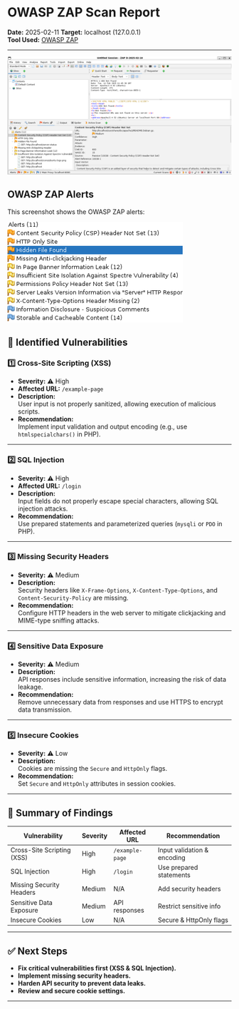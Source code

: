 # OWASP ZAP Scan Report
**Date:** 2025-02-11 
**Target:** localhost (127.0.0.1)  
**Tool Used:** [OWASP ZAP](https://www.zaproxy.org/)  

---
![OWASP ZAP Alerts](screenshots/OWASP_ZAP_ANALYSIS.png)
## OWASP ZAP Alerts
This screenshot shows the OWASP ZAP alerts:

![OWASP ZAP Alerts](screenshots/ZAP_ALERTS.png)


## 🔹 Identified Vulnerabilities  

### 1️⃣ Cross-Site Scripting (XSS)
- **Severity:** ⚠️ High  
- **Affected URL:** `/example-page`  
- **Description:**  
  User input is not properly sanitized, allowing execution of malicious scripts.  
- **Recommendation:**  
  Implement input validation and output encoding (e.g., use `htmlspecialchars()` in PHP).  

---

### 2️⃣ SQL Injection
- **Severity:** ⚠️ High  
- **Affected URL:** `/login`  
- **Description:**  
  Input fields do not properly escape special characters, allowing SQL injection attacks.  
- **Recommendation:**  
  Use prepared statements and parameterized queries (`mysqli` or `PDO` in PHP).  

---

### 3️⃣ Missing Security Headers
- **Severity:** ⚠️ Medium  
- **Description:**  
  Security headers like `X-Frame-Options`, `X-Content-Type-Options`, and `Content-Security-Policy` are missing.  
- **Recommendation:**  
  Configure HTTP headers in the web server to mitigate clickjacking and MIME-type sniffing attacks.  

---

### 4️⃣ Sensitive Data Exposure
- **Severity:** ⚠️ Medium  
- **Description:**  
  API responses include sensitive information, increasing the risk of data leakage.  
- **Recommendation:**  
  Remove unnecessary data from responses and use HTTPS to encrypt data transmission.  

---

### 5️⃣ Insecure Cookies
- **Severity:** ⚠️ Low  
- **Description:**  
  Cookies are missing the `Secure` and `HttpOnly` flags.  
- **Recommendation:**  
  Set `Secure` and `HttpOnly` attributes in session cookies.  

---

## 📌 Summary of Findings  

| **Vulnerability**             | **Severity** | **Affected URL**  | **Recommendation**  |
|--------------------------------|-------------|------------------|--------------------|
| Cross-Site Scripting (XSS)     | High        | `/example-page`  | Input validation & encoding |
| SQL Injection                 | High        | `/login`         | Use prepared statements |
| Missing Security Headers       | Medium      | N/A              | Add security headers |
| Sensitive Data Exposure        | Medium      | API responses    | Restrict sensitive info |
| Insecure Cookies               | Low         | N/A              | Secure & HttpOnly flags |

---

## ✅ Next Steps
- **Fix critical vulnerabilities first (XSS & SQL Injection).**  
- **Implement missing security headers.**  
- **Harden API security to prevent data leaks.**  
- **Review and secure cookie settings.**  

---